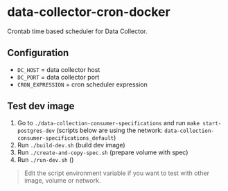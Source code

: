# data-collector-cron-docker

Crontab time based scheduler for Data Collector.

## Configuration

* `DC_HOST` = data collector host
* `DC_PORT` = data collector port
* `CRON_EXPRESSION` = cron scheduler expression

## Test dev image

1. Go to `./data-collection-consumer-specifications` and run `make start-postgres-dev` (scripts below are using the network: `data-collection-consumer-specifications_default`)
1. Run `./build-dev.sh` (build dev image)
1. Run `./create-and-copy-spec.sh` (prepare volume with spec)
1. Run `./run-dev.sh` ()

> Edit the script environment variable if you want to test with other image, volume or network.
